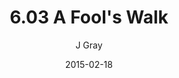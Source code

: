 ---
title: '6.03 A Fool''s Walk'
alt: 'Mysteries of the Arcana'
date: '2015-02-18'
author: 'J Gray'
artist: 'Keira'
chapter: '6 Void in the Road'
filler: false
---